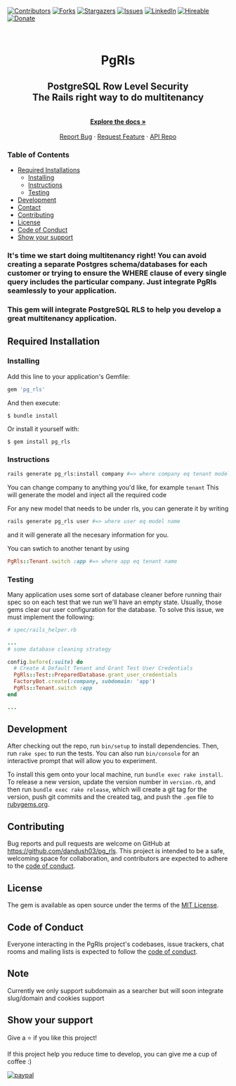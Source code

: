 [![Contributors][contributors-shield]][contributors-url]
[![Forks][forks-shield]][forks-url]
[![Stargazers][stars-shield]][stars-url]
[![Issues][issues-shield]][issues-url]
[![LinkedIn][linkedin-shield2]][linkedin-url2]
[![Hireable][hireable]][hireable-url]
[![Donate][donate]][paypal-donate-code]

<!-- PROJECT LOGO -->
<br />
<p align="center">
 <h1 align="center">PgRls<h2 align="center">PostgreSQL Row Level Security<br />The Rails right way to do multitenancy</h2></h1>

  <p align="center">
    <br />
    <a href="https://github.com/Dandush03/pg_rls/wiki"><strong>Explore the docs »</strong></a>
    <br />
    <br />
    <a href="https://github.com/Dandush03/pg_rls/issues">Report Bug</a>
    ·
    <a href="https://github.com/Dandush03/pg_rls/issues">Request Feature</a>
    ·
    <a href="https://github.com/Dandush03/pg_rls">API Repo</a>
  </p>

</p>

### Table of Contents
* [Required Installations](#required-Installations)
  * [Installing](#installing)
  * [Instructions](#instructions)
  * [Testing](#Testing)
* [Development](#testing)
* [Contact](#contact)
* [Contributing](#contributing)
* [License](#license)
* [Code of Conduct](#Code-of-Conduct)
* [Show your support](#Show-your-support)

### It's time we start doing multitenancy right! You can avoid creating a separate Postgres schema/databases for each customer or trying to ensure the WHERE clause of every single query includes the particular company. Just integrate PgRls seamlessly to your application.

### This gem will integrate PostgreSQL RLS to help you develop a great multitenancy application.

## Required Installation
### Installing

Add this line to your application's Gemfile:

```ruby
gem 'pg_rls'
```

And then execute:

    $ bundle install

Or install it yourself with:

    $ gem install pg_rls

### Instructions

```bash
rails generate pg_rls:install company #=> where company eq tenant model name
```
You can change company to anything you'd like, for example `tenant`
This will generate the model and inject all the required code

For any new model that needs to be under rls, you can generate it by writing 

```bash
rails generate pg_rls user #=> where user eq model name
```
and it will generate all the necesary information for you.

You can swtich to another tenant by using 
```ruby
PgRls::Tenant.switch :app #=> where app eq tenant name
```

### Testing

Many application uses some sort of database cleaner before running thair spec so on each test that we run we'll have an empty state. Usually, those gems clear our user configuration for the database. To solve this issue, we must implement the following:

```ruby
# spec/rails_helper.rb

...
# some database cleaning strategy

config.before(:suite) do
  # Create A Default Tenant and Grant Test User Credentials
  PgRls::Test::PreparedDatabase.grant_user_credentials
  FactoryBot.create(:company, subdomain: 'app')
  PgRls::Tenant.switch :app
end

...
```
## Development

After checking out the repo, run `bin/setup` to install dependencies. Then, run `rake spec` to run the tests. You can also run `bin/console` for an interactive prompt that will allow you to experiment.

To install this gem onto your local machine, run `bundle exec rake install`. To release a new version, update the version number in `version.rb`, and then run `bundle exec rake release`, which will create a git tag for the version, push git commits and the created tag, and push the `.gem` file to [rubygems.org](https://rubygems.org).

## Contributing

Bug reports and pull requests are welcome on GitHub at https://github.com/dandush03/pg_rls. This project is intended to be a safe, welcoming space for collaboration, and contributors are expected to adhere to the [code of conduct](https://github.com/dandush03/pg_rls/blob/master/CODE_OF_CONDUCT.md).

## License

The gem is available as open source under the terms of the [MIT License](https://opensource.org/licenses/MIT).

## Code of Conduct

Everyone interacting in the PgRls project's codebases, issue trackers, chat rooms and mailing lists is expected to follow the [code of conduct](https://github.com/dandush03/pg_rls/blob/master/CODE_OF_CONDUCT.md).

## Note
Currently we only support subdomain as a searcher but will soon integrate slug/domain and cookies support 

## Show your support

Give a ⭐️ if you like this project!

If this project help you reduce time to develop, you can give me a cup of coffee :)

[![paypal][paypal-url]][paypal-donate-code]

<!-- MARKDOWN LINKS & IMAGES -->
[contributors-shield]: https://img.shields.io/github/contributors/Dandush03/React-Calculator.svg?style=flat-square
[contributors-url]: https://github.com/Dandush03/pg_rls/graphs/contributors
[forks-shield]: https://img.shields.io/github/forks/Dandush03/pg_rls.svg?style=flat-square
[forks-url]: https://github.com/Dandush03/pg_rls/network/members
[stars-shield]: https://img.shields.io/github/stars/Dandush03/pg_rls.svg?style=flat-square
[stars-url]: https://github.com/Dandush03/pg_rls/stargazers
[issues-shield]: https://img.shields.io/github/issues/Dandush03/pg_rls.svg?style=flat-square
[issues-url]: https://github.com/Dandush03/pg_rls/issues
[license-shield]: https://img.shields.io/github/license/Dandush03/pg_rls.svg?style=flat-square
[license-url]: https://github.com/Dandush03/pg_rls/blob/master/LICENSE.txt
[linkedin-shield2]: https://img.shields.io/badge/-LinkedIn-black.svg?style=flat-square&logo=linkedin&colorB=555
[linkedin-url2]: https://www.linkedin.com/in/daniel-laloush/
[hireable]: https://cdn.rawgit.com/hiendv/hireable/master/styles/flat/yes.svg
[paypal-url]: https://www.paypalobjects.com/en_US/i/btn/btn_donateCC_LG.gif
[paypal-donate-code]: https://www.paypal.com/donate?hosted_button_id=QKZFZAMQNC8JL
[hireable-url]: https://www.linkedin.com/in/daniel-laloush/
[donate]: https://img.shields.io/badge/Donate-PayPal-blue.svg
